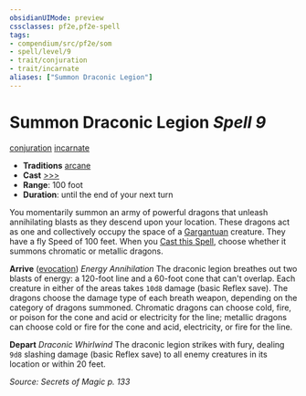 ```yaml
---
obsidianUIMode: preview
cssclasses: pf2e,pf2e-spell
tags:
- compendium/src/pf2e/som
- spell/level/9
- trait/conjuration
- trait/incarnate
aliases: ["Summon Draconic Legion"]
---
```

# Summon Draconic Legion *Spell 9*   
[conjuration](rules/traits/conjuration.md "Conjuration School Trait")  [incarnate](rules/traits/incarnate-som.md "Incarnate Spell Trait")  

- **Traditions** [arcane](rules/traits/arcane.md "Arcane Tradition Trait")
- **Cast** [>>>](rules/core-rulebook/chapter-9-playing-the-game.md#Actions "Three-Action") 
- **Range**: 100 foot
- **Duration**: until the end of your next turn

You momentarily summon an army of powerful dragons that unleash annihilating blasts as they descend upon your location. These dragons act as one and collectively occupy the space of a [Gargantuan](rules/traits/gargantuan-b1.md "Gargantuan Size Trait") creature. They have a fly Speed of 100 feet. When you [Cast this Spell](rules/actions/cast-a-spell.md), choose whether it summons chromatic or metallic dragons.

**Arrive** ([evocation](rules/traits/evocation.md "Evocation School Trait")) _Energy Annihilation_ The draconic legion breathes out two blasts of energy: a 120-foot line and a 60-foot cone that can't overlap. Each creature in either of the areas takes `10d8` damage (basic Reflex save). The dragons choose the damage type of each breath weapon, depending on the category of dragons summoned. Chromatic dragons can choose cold, fire, or poison for the cone and acid or electricity for the line; metallic dragons can choose cold or fire for the cone and acid, electricity, or fire for the line.

**Depart** _Draconic Whirlwind_ The draconic legion strikes with fury, dealing `9d8` slashing damage (basic Reflex save) to all enemy creatures in its location or within 20 feet.

*Source: Secrets of Magic p. 133*